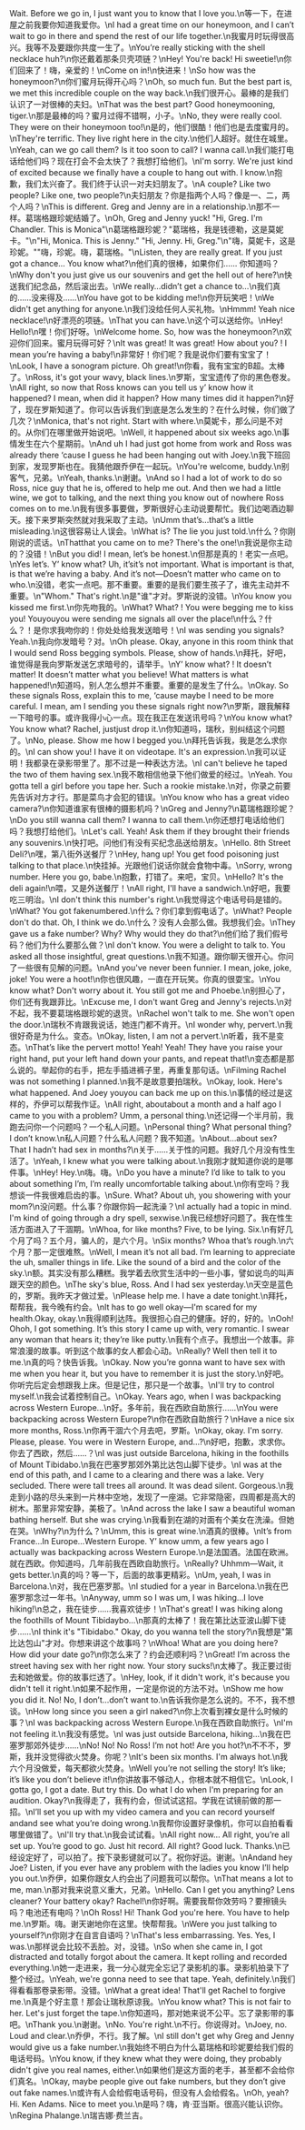 Wait. Before we go in, I just want you to know that I love you.\n等一下，在进屋之前我要你知道我爱你。\nI had a great time on our honeymoon, and I can’t wait to go in there and spend the rest of our life together.\n我蜜月时玩得很高兴。我等不及要跟你共度一生了。\nYou’re really sticking with the shell necklace huh?\n你还戴着那条贝壳项链？\nHey! You're back! Hi sweetie!\n你们回来了！嗨，亲爱的！\nCome on in!\n快进来！\nSo how was the honeymoon?\n你们蜜月玩得开心吗？\nOh, so much fun. But the best part is, we met this incredible couple on the way back.\n我们很开心。最棒的是我们认识了一对很棒的夫妇。\nThat was the best part? Good honeymooning, tiger.\n那是最棒的吗？蜜月过得不错啊，小子。\nNo, they were really cool. They were on their honeymoon too!\n是的，他们很酷！他们也是去度蜜月的。\nThey're terrific. They live right here in the city.\n他们人超好。就住在城里。\nYeah, can we go call them? Is it too soon to call? I wanna call.\n我们能打电话给他们吗？现在打会不会太快了？我想打给他们。\nI'm sorry. We're just kind of excited because we finally have a couple to hang out with. I know.\n抱歉，我们太兴奋了。我们终于认识一对夫妇朋友了。\nA couple? Like two people? Like one, two people?\n夫妇朋友？你是指两个人吗？像是一、二，两个人吗？\nThis is different. Greg and Jenny are in a relationship.\n那不一样。葛瑞格跟珍妮结婚了。\nOh, Greg and Jenny yuck! "Hi, Greg. I'm Chandler. This is Monica"\n葛瑞格跟珍妮？"葛瑞格，我是钱德勒，这是莫妮卡。"\n"Hi, Monica. This is Jenny." "Hi, Jenny. Hi, Greg."\n"嗨，莫妮卡，这是珍妮。""嗨，珍妮。嗨，葛瑞格。"\nListen, they are really great. If you just got a chance… You know what?\n他们真的很棒，如果你们…… 你知道吗？\nWhy don't you just give us our souvenirs and get the hell out of here?\n快送我们纪念品，然后滚出去。\nWe really…didn’t get a chance to…\n我们真的……没来得及……\nYou have got to be kidding me!\n你开玩笑吧！\nWe didn't get anything for anyone.\n我们没给任何人买礼物。\nHmmm! Yeah nice necklace!\n好漂亮的项链。\nThat you can have.\n这个可以送给你。\nHey! Hello!\n嘿！你们好呀。\nWelcome home. So, how was the honeymoon?\n欢迎你们回来。蜜月玩得可好？\nIt was great! It was great! How about you? ! I mean you’re having a baby!\n非常好！你们呢？我是说你们要有宝宝了！\nLook, I have a sonogram picture. Oh great!\n你看，我有宝宝的B超。太棒了。\nRoss, it's got your wavy, black lines.\n罗斯，宝宝遗传了你的黑色卷发。\nAll right, so now that Ross knows can you tell us y’ know how it happened? I mean, when did it happen? How many times did it happen?\n好了，现在罗斯知道了。你可以告诉我们到底是怎么发生的？在什么时候，你们做了几次？\nMonica, that's not right. Start with where.\n莫妮卡，那么问是不对的。从你们在哪里做开始说吧。\nWell, it happened about six weeks ago.\n事情发生在六个星期前。\nAnd uh I had just got home from work and Ross was already there ‘cause I guess he had been hanging out with Joey.\n我下班回到家，发现罗斯也在。我猜他跟乔伊在一起玩。\nYou're welcome, buddy.\n别客气，兄弟。\nYeah, thanks.\n谢谢。\nAnd so I had a lot of work to do so Ross, nice guy that he is, offered to help me out. And then we had a little wine, we got to talking, and the next thing you know out of nowhere Ross comes on to me.\n我有很多事要做，罗斯很好心主动说要帮忙。我们边喝酒边聊天。接下来罗斯突然就对我采取了主动。\nUmm that’s…that’s a little misleading.\n这很容易让人误会。\nWhat is? The lie you just told.\n什么？你刚刚说的谎话。\nThatthat you came on to me? There's the one!\n我说是你主动的？没错！\nBut you did! I mean, let’s be honest.\n但那是真的！老实一点吧。\nYes let’s. Y’ know what? Uh, it’sit’s not important. What is important is that, is that we’re having a baby. And it’s not—Doesn’t matter who came on to who.\n没错，老实一点吧。那不重要。重要的是我们要生孩子了，谁先主动并不重要。\n"Whom." That's right.\n是"谁"才对。罗斯说的没错。\nYou know you kissed me first.\n你先吻我的。\nWhat? What? ! You were begging me to kiss you! Youyouyou were sending me signals all over the place!\n什么？什么？！是你求我吻你的！你处处给我发送暗号！\nI was sending you signals? Yeah.\n我向你发暗号？对。\nOh please. Okay, anyone in this room think that I would send Ross begging symbols. Please, show of hands.\n拜托，好吧，谁觉得是我向罗斯发送乞求暗号的，请举手。\nY’ know what? ! It doesn’t matter! It doesn’t matter what you believe! What matters is what happened!\n知道吗，别人怎么想并不重要。重要的是发生了什么。\nOkay. So these signals Ross, explain this to me, ‘cause maybe I need to be more careful. I mean, am I sending you these signals right now?\n罗斯，跟我解释一下暗号的事。或许我得小心一点。现在我正在发送讯号吗？\nYou know what? You know what? Rachel, justjust drop it.\n你知道吗，瑞秋，别纠结这个问题了。\nNo, please. Show me how I begged you.\n拜托告诉我，我是怎么求你的。\nI can show you! I have it on videotape. It's an expression.\n我可以证明！我都录在录影带里了。那不过是一种表达方法。\nI can't believe he taped the two of them having sex.\n我不敢相信他录下他们做爱的经过。\nYeah. You gotta tell a girl before you tape her. Such a rookie mistake.\n对，你录之前要先告诉对方才行。那是菜鸟才会犯的错误。\nYou know who has a great video camera?\n你知道谁家有很棒的摄影机吗？\nGreg and Jenny?\n葛瑞格跟珍妮？\nDo you still wanna call them? I wanna to call them.\n你还想打电话给他们吗？我想打给他们。\nLet's call. Yeah! Ask them if they brought their friends any souvenirs.\n快打吧。问他们有没有买纪念品送给朋友。\nHello. 8th Street Deli?\n嘿，第八街外送餐厅？\nHey, hang up! You get food poisoning just talking to that place.\n快挂掉。光跟他们说话你就会食物中毒。\nSorry, wrong number. Here you go, babe.\n抱歉，打错了。来吧，宝贝。\nHello? It's the deli again!\n喂，又是外送餐厅！\nAll right, I'll have a sandwich.\n好吧，我要吃三明治。\nI don't think this number's right.\n我觉得这个电话号码是错的。\nWhat? You got fakenumbered.\n什么？你们拿到假电话了。\nWhat? People don't do that. Oh, I think we do.\n什么？没有人会那么做。我想我们会。\nThey gave us a fake number? Why? Why would they do that?\n他们给了我们假号码？他们为什么要那么做？\nI don't know. You were a delight to talk to. You asked all those insightful, great questions.\n我不知道。跟你聊天很开心。你问了一些很有见解的问题。\nAnd you've never been funnier. I mean, joke, joke, joke! You were a hoot!\n你也很风趣，一直在开玩笑。你真的很耍宝。\nYou know what? Don't worry about it. You still got me and Phoebe.\n别担心了，你们还有我跟菲比。\nExcuse me, I don't want Greg and Jenny's rejects.\n对不起，我不要葛瑞格跟珍妮的退货。\nRachel won't talk to me. She won't open the door.\n瑞秋不肯跟我说话，她连门都不肯开。\nI wonder why, pervert.\n我很好奇是为什么。变态。\nOkay, listen, I am not a pervert.\n听着，我不是变态。\nThat’s like the pervert motto! Yeah! Yeah! They have you raise your right hand, put your left hand down your pants, and repeat that!\n变态都是那么说的。举起你的右手，把左手插进裤子里，再重复那句话。\nFilming Rachel was not something I planned.\n我不是故意要拍瑞秋。\nOkay, look. Here's what happened. And Joey youyou can back me up on this.\n事情的经过是这样的，乔伊可以帮我作证。\nAll right, aboutabout a month and a half ago I came to you with a problem? Umm, a personal thing.\n还记得一个半月前，我跑去问你一个问题吗？一个私人问题。\nPersonal thing? What personal thing? I don’t know.\n私人问题？什么私人问题？我不知道。\nAbout…about sex? That I hadn’t had sex in months?\n关于……关于性的问题。我好几个月没有性生活了。\nYeah, I knew what you were talking about.\n我刚才就知道你说的是哪件事。\nHey! Hey.\n嗨。嗨。\nDo you have a minute? I’d like to talk to you about something I’m, I’m really uncomfortable talking about.\n你有空吗？我想谈一件我很难启齿的事。\nSure. What? About uh, you showering with your mom?\n没问题。什么事？你跟你妈一起洗澡？\nI actually had a topic in mind. I'm kind of going through a dry spell, sexwise.\n我已经想好问题了。我在性生活方面进入了干涸期。\nWhoa, for like months? Five, to be lying. Six.\n有好几个月了吗？五个月，骗人的，是六个月。\nSix months? Whoa that’s rough.\n六个月？那一定很难熬。\nWell, I mean it’s not all bad. I’m learning to appreciate the uh, smaller things in life. Like the sound of a bird and the color of the sky.\n额。其实没有那么糟糕。我学着去欣赏生活中的一些小事，譬如说鸟的叫声跟天空的颜色。\nThe sky's blue, Ross. And I had sex yesterday.\n天空是蓝色的，罗斯。我昨天才做过爱。\nPlease help me. I have a date tonight.\n拜托，帮帮我，我今晚有约会。\nIt has to go well okay—I'm scared for my health.Okay, okay.\n我得顺利达阵。我很担心自己的健康。好的，好的。\nOoh! Ohoh, I got something. It’s this story I came up with, very romantic. I swear any woman that hears it; they’re like putty.\n我有个点子。我想出一个故事。非常浪漫的故事。听到这个故事的女人都会心动。\nReally? Well then tell it to me.\n真的吗？快告诉我。\nOkay. Now you’re gonna want to have sex with me when you hear it, but you have to remember it is just the story.\n好吧。你听完后定会想跟我上床。但是记住，那只是一个故事。\nI'll try to control myself.\n我会试着控制自己。\nOkay. Years ago, when I was backpacking across Western Europe…\n好。多年前，我在西欧自助旅行……\nYou were backpacking across Western Europe?\n你在西欧自助旅行？\nHave a nice six more months, Ross.\n你再干涸六个月去吧，罗斯。\nOkay, okay. I'm sorry. Please, please. You were in Western Europe, and...?\n好吧，抱歉，求求你。你去了西欧，然后……？\nI was just outside Barcelona, hiking in the foothills of Mount Tibidabo.\n我在巴塞罗那郊外第比达包山脚下徒步。\nI was at the end of this path, and I came to a clearing and there was a lake. Very secluded. There were tall trees all around. It was dead silent. Gorgeous.\n我走到小路的尽头来到一片林中空地，发现了一座湖。它非常隐密，四周都是高大的树木。那里非常安静，美极了。\nAnd across the lake I saw a beautiful woman bathing herself. But she was crying.\n我看到在湖的对面有个美女在洗澡。但她在哭。\nWhy?\n为什么？\nUmm, this is great wine.\n酒真的很棒。\nIt’s from France…In Europe…Western Europe. Y’ know umm, a few years ago I actually was backpacking across Western Europe.\n是法国酒。法国在欧洲。就在西欧。你知道吗，几年前我在西欧自助旅行。\nReally? Uhhmm—Wait, it gets better.\n真的吗？等一下，后面的故事更精彩。\nUm, yeah, I was in Barcelona.\n对，我在巴塞罗那。\nI studied for a year in Barcelona.\n我在巴塞罗那念过一年书。\nAnyway, umm so I was um, I was hiking…I love hiking!\n总之，我在徒步……我喜欢徒步！\nThat's great! I was hiking along the foothills of Mount Tibidaybo...\n那真的太棒了！我在第比达亚波山脚下徒步……\nI think it's "Tibidabo." Okay, do you wanna tell the story?\n我想是"第比达包山"才对。你想来讲这个故事吗？\nWhoa! What are you doing here? How did your date go?\n你怎么来了？约会还顺利吗？\nGreat! I’m across the street having sex with her right now. Your story sucks!\n太棒了。我正要过街去和她做爱。你的故事烂透了。\nHey, look, if it didn't work, it's because you didn't tell it right.\n如果不起作用，一定是你说的方法不对。\nShow me how you did it. No! No, I don’t…don’t want to.\n告诉我你是怎么说的。不不，我不想谈。\nHow long since you seen a girl naked?\n你上次看到裸女是什么时候的事？\nI was backpacking across Western Europe.\n我在西欧自助旅行。\nI'm not feeling it.\n我没有感觉。\nI was just outside Barcelona, hiking...\n我在巴塞罗那郊外徒步……\nNo! No! No Ross! I’m not hot! Are you hot?\n不不不，罗斯，我并没觉得欲火焚身。你呢？\nIt's been six months. I'm always hot.\n我六个月没做爱，每天都欲火焚身。\nWell you’re not selling the story! It’s like; it’s like you don’t believe it!\n你讲故事不够动人，你根本就不相信它。\nLook, I gotta go, I got a date. But try this. Do what I do when I'm preparing for an audition. Okay?\n我得走了，我有约会，但试试这招。学我在试镜前做的那一招。\nI’ll set you up with my video camera and you can record yourself andand see what you’re doing wrong.\n我帮你设置好录像机，你可以自拍看看哪里做错了。\nI'll try that.\n我会试试看。\nAll right now… All right, you’re all set up. You’re good to go. Just hit record. All right? Good luck. Thanks.\n已经设定好了，可以拍了。按下录影键就可以了。祝你好运。谢谢。\nAndand hey Joe? Listen, if you ever have any problem with the ladies you know I’ll help you out.\n乔伊，如果你跟女人约会出了问题我可以帮你。\nThat means a lot to me, man.\n那对我来说意义重大，兄弟。\nHello. Can I get you anything? Lens cleaner? Your battery okay? Rachel!\n你好啊。需要我帮你效劳吗？要擦镜头吗？电池还有电吗？\nOh Ross! Hi! Thank God you're here. You have to help me.\n罗斯。嗨。谢天谢地你在这里。快帮帮我。\nWere you just talking to yourself?\n你刚才在自言自语吗？\nThat's less embarrassing. Yes. Yes, I was.\n那样说会比较不丢脸。对，没错。\nSo when she came in, I got distracted and totally forgot about the camera. It kept rolling and recorded everything.\n她一走进来，我一分心就完全忘记了录影机的事。录影机拍录下了整个经过。\nYeah, we're gonna need to see that tape. Yeah, definitely.\n我们得看看那卷录影带。没错。\nWhat a great idea! That'll get Rachel to forgive me.\n真是个好主意！那会让瑞秋原谅我。\nYou know what? This is not fair to her. Let's just forget the tape.\n你知道吗，那对她来说不公平。忘了录影带的事吧。\nThank you.\n谢谢。\nNo. You're right.\n不行。你说得对。\nJoey, no. Loud and clear.\n乔伊，不行。我了解。\nI still don't get why Greg and Jenny would give us a fake number.\n我始终不明白为什么葛瑞格和珍妮要给我们假的电话号码。\nYou know, if they knew what they were doing, they probably didn't give you real names, either.\n如果他们是这方面的老手，甚至都不会给你们真名。\nOkay, maybe people give out fake numbers, but they don’t give out fake names.\n或许有人会给假电话号码，但没有人会给假名。\nOh, yeah? Hi. Ken Adams. Nice to meet you.\n是吗？嗨，肯·亚当斯。很高兴能认识你。\nRegina Phalange.\n瑞吉娜·费兰吉。
        